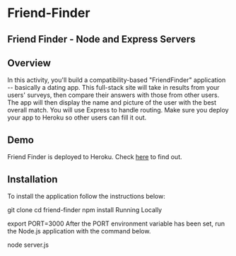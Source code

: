 # Friend-Finder
## Friend Finder - Node and Express Servers
## Overview

In this activity, you'll build a compatibility-based "FriendFinder" application -- basically a dating app. This full-stack site will take in results from your users' surveys, then compare their answers with those from other users. The app will then display the name and picture of the user with the best overall match.
You will use Express to handle routing. Make sure you deploy your app to Heroku so other users can fill it out.

## Demo

Friend Finder is deployed to Heroku. Check [here](link) to find out.

## Installation

To install the application follow the instructions below:

git clone 
cd friend-finder
npm install
Running Locally

export PORT=3000
After the PORT environment variable has been set, run the Node.js application with the command below.

node server.js
